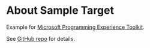 # About Sample Target

Example for [Microsoft Programming Experience Toolkit](https://www.makecode.com).

See [GitHub repo](https://github.com/Microsoft/pxt-chibitronics) for details.
